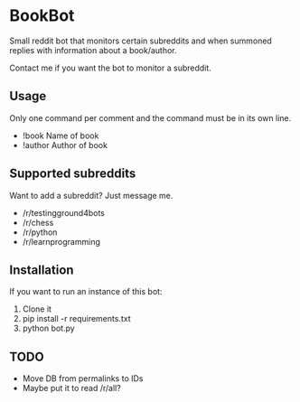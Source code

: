 # BookBot

Small reddit bot that monitors certain subreddits and when summoned replies with information about a book/author.

Contact me if you want the bot to monitor a subreddit.

## Usage

Only one command per comment and the command must be in its own line.

- !book Name of book
- !author Author of book

## Supported subreddits

Want to add a subreddit? Just message me.

- /r/testingground4bots
- /r/chess
- /r/python
- /r/learnprogramming

## Installation

If you want to run an instance of this bot:

1. Clone it
2. pip install -r requirements.txt
3. python bot.py

## TODO

- Move DB from permalinks to IDs
- Maybe put it to read /r/all?

